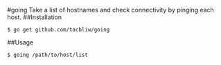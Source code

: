 #going
Take a list of hostnames and check connectivity by pinging each host.
##Installation
```
$ go get github.com/tacbliw/going
```

##Usage
```
$ going /path/to/host/list
```
